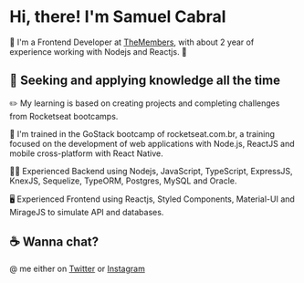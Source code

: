 # Hi, there! I'm Samuel Cabral

👋 I'm a Frontend Developer at [TheMembers](https://site.themembers.com.br/), with about 2 year of experience working with Nodejs and Reactjs. 🚀

## 🚀 Seeking and applying knowledge all the time

✏️ My learning is based on creating projects and completing challenges from Rocketseat bootcamps.

🚀 I'm trained in the GoStack bootcamp of rocketseat.com.br, a training focused on the development of web applications with Node.js, ReactJS and mobile cross-platform with React Native.

👨‍💻 Experienced Backend using Nodejs, JavaScript, TypeScript, ExpressJS, KnexJS, Sequelize, TypeORM, Postgres, MySQL and Oracle.

🖥️ Experienced Frontend using Reactjs, Styled Components, Material-UI and MirageJS to simulate API and databases.

## ☕  Wanna chat?

@ me either on [Twitter](https://twitter.com/samuelcabral_) or [Instagram](https://instagram.com/samuelcabral_)
